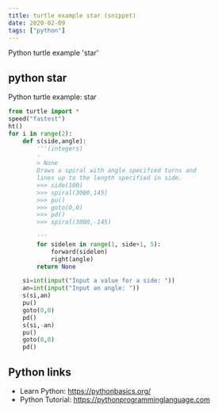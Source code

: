 ```yaml
---
title: turtle example star (snippet)
date: 2020-02-09
tags: ["python"]
---
```

Python turtle example 'star'


## python star

Python turtle example: star

```python
from turtle import *
speed("fastest")
ht()
for i in range(2):
    def s(side,angle):
        '''(integers) 
        -
        > None
        Draws a spiral with angle specified turns and
        lines up to the length specified in side.
        >>> side(100)
        >>> spiral(3000,145)
        >>> pu()
        >>> goto(0,0)
        >>> pd()
        >>> spiral(3000,-145)
        
        '''
        for sidelen in range(1, side+1, 5):
            forward(sidelen)
            right(angle)
        return None

    si=int(input("Input a value for a side: "))
    an=int(input("Input an angle: "))
    s(si,an)
    pu()
    goto(0,0)
    pd()
    s(si,-an)
    pu()
    goto(0,0)
    pd()

```

## Python links

- Learn Python: https://pythonbasics.org/
- Python Tutorial: https://pythonprogramminglanguage.com
